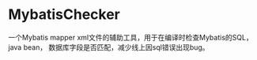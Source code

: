 # MybatisChecker
一个Mybatis mapper xml文件的辅助工具，用于在编译时检查Mybatis的SQL，java bean， 数据库字段是否匹配，减少线上因sql错误出现bug。

